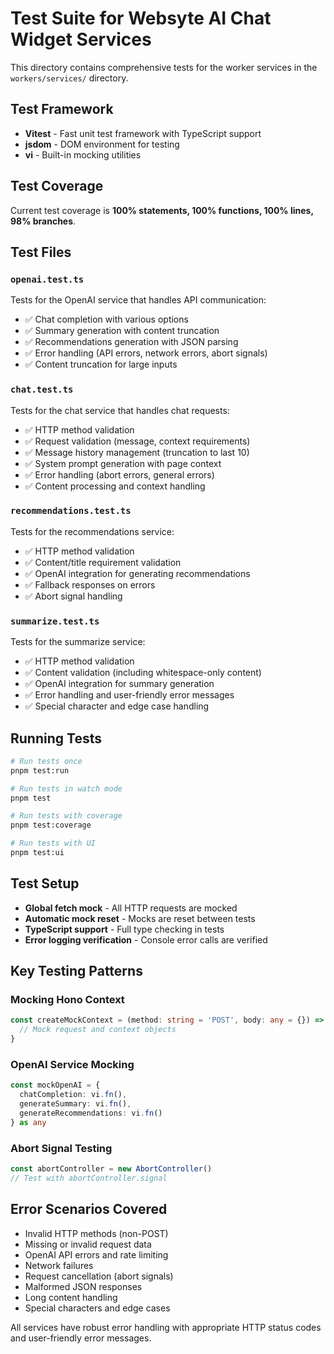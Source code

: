 # Test Suite for Websyte AI Chat Widget Services

This directory contains comprehensive tests for the worker services in the `workers/services/` directory.

## Test Framework

- **Vitest** - Fast unit test framework with TypeScript support
- **jsdom** - DOM environment for testing
- **vi** - Built-in mocking utilities

## Test Coverage

Current test coverage is **100% statements, 100% functions, 100% lines, 98% branches**.

## Test Files

### `openai.test.ts`
Tests for the OpenAI service that handles API communication:
- ✅ Chat completion with various options
- ✅ Summary generation with content truncation
- ✅ Recommendations generation with JSON parsing
- ✅ Error handling (API errors, network errors, abort signals)
- ✅ Content truncation for large inputs

### `chat.test.ts`
Tests for the chat service that handles chat requests:
- ✅ HTTP method validation
- ✅ Request validation (message, context requirements)
- ✅ Message history management (truncation to last 10)
- ✅ System prompt generation with page context
- ✅ Error handling (abort errors, general errors)
- ✅ Content processing and context handling

### `recommendations.test.ts`
Tests for the recommendations service:
- ✅ HTTP method validation
- ✅ Content/title requirement validation
- ✅ OpenAI integration for generating recommendations
- ✅ Fallback responses on errors
- ✅ Abort signal handling

### `summarize.test.ts`
Tests for the summarize service:
- ✅ HTTP method validation
- ✅ Content validation (including whitespace-only content)
- ✅ OpenAI integration for summary generation
- ✅ Error handling and user-friendly error messages
- ✅ Special character and edge case handling

## Running Tests

```bash
# Run tests once
pnpm test:run

# Run tests in watch mode
pnpm test

# Run tests with coverage
pnpm test:coverage

# Run tests with UI
pnpm test:ui
```

## Test Setup

- **Global fetch mock** - All HTTP requests are mocked
- **Automatic mock reset** - Mocks are reset between tests
- **TypeScript support** - Full type checking in tests
- **Error logging verification** - Console error calls are verified

## Key Testing Patterns

### Mocking Hono Context
```typescript
const createMockContext = (method: string = 'POST', body: any = {}) => {
  // Mock request and context objects
}
```

### OpenAI Service Mocking
```typescript
const mockOpenAI = {
  chatCompletion: vi.fn(),
  generateSummary: vi.fn(),
  generateRecommendations: vi.fn()
} as any
```

### Abort Signal Testing
```typescript
const abortController = new AbortController()
// Test with abortController.signal
```

## Error Scenarios Covered

- Invalid HTTP methods (non-POST)
- Missing or invalid request data
- OpenAI API errors and rate limiting
- Network failures
- Request cancellation (abort signals)
- Malformed JSON responses
- Long content handling
- Special characters and edge cases

All services have robust error handling with appropriate HTTP status codes and user-friendly error messages.